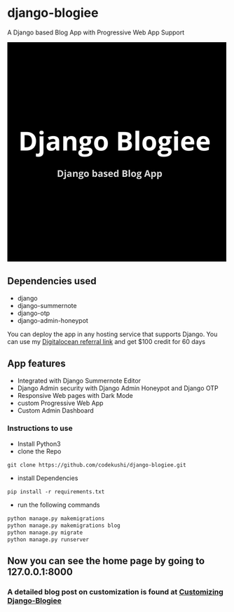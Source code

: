 # django-blogiee
A Django based Blog App with Progressive Web App Support

![logo](https://github.com/codekushi/django-blogiee/blob/master/blog/static/icons/Django-Blogiee.png?raw=true)

## Dependencies used
- django
- django-summernote
- django-otp
- django-admin-honeypot

You can deploy the app in any hosting service that supports Django. You can use my [Digitalocean referral link](https://m.do.co/c/7d066b069429) and get $100 credit for 60 days

## App features
- Integrated with Django Summernote Editor
- Django Admin security with Django Admin Honeypot and Django OTP
- Responsive Web pages with Dark Mode
- custom Progressive Web App
- Custom Admin Dashboard

### Instructions to use
- Install Python3
- clone the Repo
```
git clone https://github.com/codekushi/django-blogiee.git
```
- install Dependencies
```
pip install -r requirements.txt
```
- run the following commands
```
python manage.py makemigrations
python manage.py makemigrations blog
python manage.py migrate
python manage.py runserver
```
## Now you can see the home page by going to 127.0.0.1:8000

### A detailed blog post on customization is found at [Customizing Django-Blogiee](https://hackingandprogramming.com/tutorial/customize-django-blogiee)
